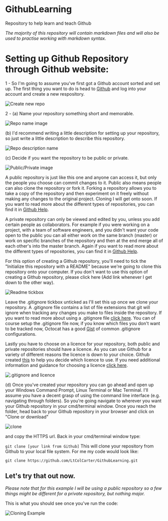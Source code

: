 # GithubLearning
Repository to help learn and teach Github

*The majority of this repository will contain markdown files and will also be used to practise working with markdown syntax.*


# Setting up Github Repository through Github website:
1 - So I'm going to assume you've first got a Github account sorted and set up. The first thing you want to do is head to [Github](https://github.com) and log into your account and create a new respository.

![Create new repo](https://user-images.githubusercontent.com/44203462/51057073-70be0300-15dc-11e9-92a0-446fd0cc5861.png)



2 - (a) Name your repository something short and memorable.

![Repo name image](https://user-images.githubusercontent.com/44203462/51057444-85e76180-15dd-11e9-9673-54319092d9a8.png)

(b) I'd recommend writing a little description for setting up your repository, so just write a little description to describe this repository.

![Repo description name](https://user-images.githubusercontent.com/44203462/51057565-e8d8f880-15dd-11e9-8ecc-465e68f51d2c.png)

(c) Decide if you want the repository to be public or private. 

![Public/Private image](https://user-images.githubusercontent.com/44203462/51057637-19b92d80-15de-11e9-9d6b-a193ad967457.png)

A public repository is just like this one and anyone can access it, but only the people you choose can commit changes to it. Public also means people can also clone the repository or fork it. Forking a repository allows you to take a copy of the repository and then experiment on it freely without making any changes to the original project. Cloning I will get onto soon. If you want to read more about the different types of repositories, you can find it in [Github Help](https://help.github.com/articles/setting-repository-visibility/).

A private repository can only be viewed and edited by you, unless you add certain people as collaborators. For example if you were working on a project, with a team of software engineers, and you didn't want your code open to the public you can all either work on the same branch (master) or work on specific branches of the repository and then at the end merge all of each other's into the master branch. Again if you want to read more about the different types of repositories, you can find it in [Github Help](https://help.github.com/articles/setting-repository-visibility/).

For this option of creating a Github repository, you'll need to tick the "Initialize this repository with a README" because we're going to clone this repository onto your computer. If you don't want to use this option of creating a Github repository, please click here (Add link whenever I get down to the other way).

![Readme tickbox](https://user-images.githubusercontent.com/44203462/51058487-d3b19900-15e0-11e9-8e7c-ed7b9324a235.png)

Leave the .gitignore tickbox unticked as I'll set this up once we clone your repository. A .gitignore file contains a list of file extensions that git will ignore when tracking any changes you make to files inside the repository. If you want to read more about using a .gitignore file [click here](https://help.github.com/articles/ignoring-files/). You can of course setup the .gitignore file now, if you know which files you don't want to be tracked now, Octocat has a good [Gist](https://gist.github.com/octocat/9257657) of common .gitignore configurations.

Lastly you have to choose on a licence for your repository, both public and private repositories should have a licence. As you can use Github for a variety of different reasons the licence is down to your choice. Github created [this](https://choosealicense.com/) to help you decide which licence to use. If you need additional information and guidance for choosing a licence [click here](https://opensource.guide/legal/#which-open-source-license-is-appropriate-for-my-project).

![.gitignore and licence](https://user-images.githubusercontent.com/44203462/51059002-9a7a2880-15e2-11e9-839b-d81399761145.png)

(d) Once you've created your repository you can go ahead and open up your Windows Command Prompt, Linux Terminal or Mac Terminal. I'll assume you have a decent grasp of using the command line interface (e.g. navigating through folders). So you're going navigate to wherever you want your Github repository in your cmd/terminal window. Once you reach the folder, head back to your Github repository in your browser and click on "Clone or download"

![clone](https://user-images.githubusercontent.com/44203462/51059238-6e12dc00-15e3-11e9-8c75-a24abaa958b8.png)

and copy the HTTPS url. Back in your cmd/terminal window type:

`git clone [your link from Github]`
This will clone your repository from Github to your local file system. For me my code would look like:

`git clone https://github.com/LtColCarter/GithubLearning.git`

## Let's try that out now.
*Please note that for this example I will be using a public repository so a few things might be different for a private repository, but nothing major.*

This is what you should see once you've run the code:

![Cloning Example](https://user-images.githubusercontent.com/44203462/51059566-90592980-15e4-11e9-8286-0290bf6fcf1f.png)
